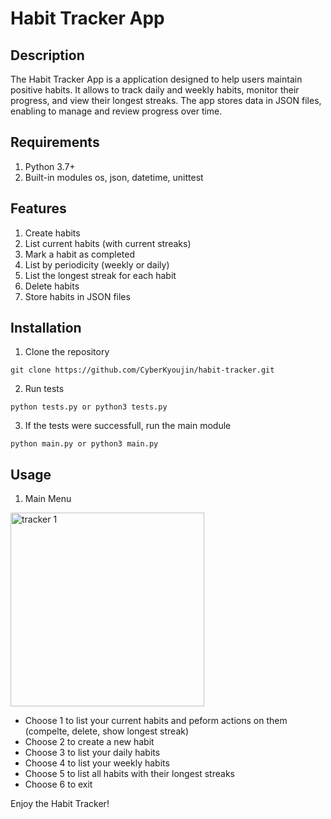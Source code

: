 # Habit Tracker App
## Description
The Habit Tracker App is a application designed to help users maintain positive habits. 
It allows to track daily and weekly habits, monitor their progress, and view their longest streaks. 
The app stores data in JSON files, enabling to manage and review progress over time.

## Requirements
1. Python 3.7+
2. Built-in modules os, json, datetime, unittest

## Features
1. Create habits
2. List current habits (with current streaks)
3. Mark a habit as completed
4. List by periodicity (weekly or daily)
5. List the longest streak for each habit
6. Delete habits
7. Store habits in JSON files

## Installation
1. Clone the repository
 ```
git clone https://github.com/CyberKyoujin/habit-tracker.git
 ``` 
2. Run tests
```
python tests.py or python3 tests.py
``` 
3. If the tests were successfull, run the main module
```
python main.py or python3 main.py
```

## Usage
1. Main Menu
<img width="310" alt="tracker 1" src="https://github.com/user-attachments/assets/ced0e9f8-6af0-4fcd-b342-acc8dc5e8e18">

 - Choose 1 to list your current habits and peform actions on them (compelte, delete, show longest streak)
 - Choose 2 to create a new habit
 - Choose 3 to list your daily habits
 - Choose 4 to list your weekly habits
 - Choose 5 to list all habits with their longest streaks
 - Choose 6 to exit

Enjoy the Habit Tracker!


